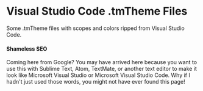 # Visual Studio Code .tmTheme Files
Some .tmTheme files with scopes and colors ripped from Visual Studio Code.

#### Shameless SEO
Coming here from Google? You may have arrived here because you want to use this with Sublime Text, Atom, TextMate, or another text editor to make it look like Microsoft Visual Studio or Microsoft Visual Studio Code. Why if I hadn't just used those words, you might not have ever found this page!
